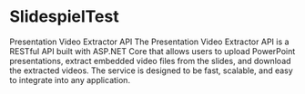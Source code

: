 # SlidespielTest
Presentation Video Extractor API The Presentation Video Extractor API is a RESTful API built with ASP.NET Core that allows users to upload PowerPoint presentations, extract embedded video files from the slides, and download the extracted videos. The service is designed to be fast, scalable, and easy to integrate into any application.
